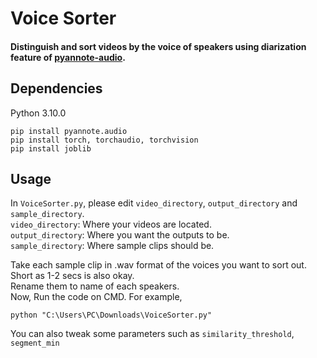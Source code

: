 # Voice Sorter

####  Distinguish and sort videos by the voice of speakers using diarization feature of [pyannote-audio](https://github.com/pyannote/pyannote-audio).

## Dependencies
Python 3.10.0
```
pip install pyannote.audio
pip install torch, torchaudio, torchvision
pip install joblib
```
## Usage

In `VoiceSorter.py`, please edit `video_directory`, `output_directory` and `sample_directory`.  
`video_directory`: Where your videos are located.  
`output_directory`: Where you want the outputs to be.  
`sample_directory`: Where sample clips should be.  

Take each sample clip in .wav format of the voices you want to sort out. Short as 1-2 secs is also okay.   
Rename them to name of each speakers.  
Now, Run the code on CMD. For example,  
``` 
python "C:\Users\PC\Downloads\VoiceSorter.py"
```

You can also tweak some parameters such as `similarity_threshold`, `segment_min`